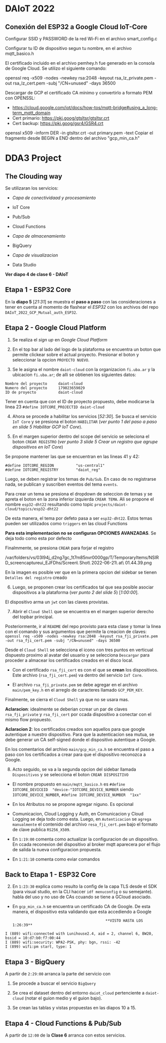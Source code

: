 # DAIoT 2022

## Conexión del ESP32 a Google Cloud IoT-Core

Configurar SSID y PASSWORD de la red Wi-Fi en el archivo smart_config.c

Configurar tu ID de dispositivo segun tu nombre, en el archivo mqtt_basico.h

El certificado incluido en el archivo pemhey.h fue generado en la consola de Google Cloud.
Se utilizo el siguiente comando:

openssl req -x509 -nodes -newkey rsa:2048 -keyout rsa_lz_private.pem -out rsa_lz_cert.pem -subj "/CN=unused" -days 36500 


Descargar de GCP el certificado CA mínimo y convertirlo a formato PEM con OPENSSL:
 * https://cloud.google.com/iot/docs/how-tos/mqtt-bridge#using_a_long-term_mqtt_domain
 * Cert primario: https://pki.goog/gtsltsr/gtsltsr.crt
 * Cert backup: https://pki.goog/gsr4/GSR4.crt
 
openssl x509 -inform DER -in gtsltsr.crt -out primary.pem -text
Copiar el fragmento desde BEGIN a END dentro del archivo "gcp_min_ca.h"


# DDA3 Project

## The Clouding way

Se utilizaran los servicios:

* *Capa de conectividaad y procesamiento*

- IoT Core

- Pub/Sub

- Cloud Functions


* *Capa de almacenamiento*

- BigQuery


* *Capa de visualizacion*

- Data Studio


**Ver diapo 4 de clase 6 - DAIoT**




## Etapa 1 - ESP32 Core

En la **diapo 5** [*21:31*] se muestra el **paso a paso** con las consideraciones a tener en cuenta al momento de flashear el *ESP32* con los archivos del repo `DAIoT_2022_GCP_Mutual_auth_ESP32`. 



## Etapa 2 - Google Cloud Platform

1. Se realiza el *sign up* en *Google Cloud Platform*

2. En el top bar al lado del logo de la plataforma se encuentra un boton que permite clickear sobre el actual proyecto. Presionar el boton y seleccionar la opcion `PROYECTO NUEVO`.

3. Se le asigna el nombre `daiot-cloud` con la organizacion `fi.uba.ar` y la ubicacion `fi.uba.ar`; de alli se obtienen los siguientes datos:

```
Nombre del proyecto     daiot-cloud
Numero del proyecto     179023659029
ID de proyecto          daiot-cloud
```

Tener en cuenta que con el ID de proyecto propuesto, debe modicarse la linea 23 `#define IOTCORE_PROJECTID daiot-cloud` 


4. Ahora se procede a habilitar los servicios [*52:30*]. Se busca el servicio `IoT Core` y se presiona el boton `HABILITAR` (*ver punto 1 del paso a paso en slide 5 Habilitar GCP IoT Core*). 

5. En el margen superior dentro del scope del servicio se seleciona el boton `CREAR REGISTRO` (*ver punto 3 slide 5 Crear un registro que agrupe dispositivos en IoT Core*)

Se propone mantener las que se encuentran en las lineas 41 y 42:

```
#define IOTCORE_REGION			"us-central1"
#define IOTCORE_REGISTRY		"daiot_reg"
```

Luego, se deben registrar los temas de `Pub/Sub`. En caso de no registrarse nada, se publican y suscriben eventos del tema `events`.

Para crear un tema se presiona el dropdown de seleccion de temas y se apreta el boton en la zona inferior izquierda `CREAR TEMA`. Ali se propone el nombre `esp32-dht22` resultando como topic `projects/daiot-cloud/topics/esp32-dht22`

De esta manera, el tema por defeto pasa a ser `esp32-dht22`. Estos temas pueden ser utilizados como `triggers` en las cloud Functions

**Para esta implementacion no se configuran OPCIONES AVANZADAS**. Se deja todo como esta por defecto

Finalmmente, se presiona `CREAR` para forjar el registro

/var/folders/vs/03l94j_d2ng7gc_1t7m85nvr0000gp/T/TemporaryItems/NSIRD_screencaptureui_EJFDhs/Screen\ Shot\ 2022-06-21\ at\ 01.44.39.png 

En la imagen es posible ver que en la primera opcion del sidebar se tienen `Detalles del registro` creado


6. Luego, se proponen crear los certificados tal que sea posible asociar dispositivos a la plataforma (*ver punto 2 del slide 5*) [*1:00:00*]. 

El dispositivo arma un `jwt` con las claves provistas.

7. Abrir el `Cloud Shell` que se encuentra en el margen superior derecho del topbar principal. 

Posteriormente, ir al `README` del repo provisto para esta clase y tomar la linea con el comando y sus argumentos que permite la creacion de claves: `openssl req -x509 -nodes -newkey rsa:2048 -keyout rsa_fji_private.pem -out rsa_fji_cert.pem -subj "/CN=unused" -days 36500`

Desde el `Cloud Shell` se selecciona el icono con tres puntos en verticual dispuesto proximo al avatar del usuario y se selecciona `Descargar` para proceder a almacear los certificados creados en el disco local.

* Con el certificado `rsa_fji_cert` es con el que se **crean** los dispositivos. Este archivo (`rsa_fji_cert.pem`) va dentro del servicio `IoT Core`.

* El archivo `rsa_fji_private.pem` se debe agregar en el archivo `main/pem_key.h` en el arreglo de caracteres llamado `GCP_PEM_KEY`.

Finalmente, se cierra el `Cloud Shell` ya que no se usara mas.

**Aclaracion**: idealmente se deberian ccrear un par de claves `rsa_fji_private` y `rsa_fji_cert` por ccada dispositivo a conectar con el mismo flow propuesto.

**Aclaracion 2**: los certificados creados son aquellos para que google autentique a nuestro dispositivo. Para que la autenticacion sea mutua, se debe generar un CA self-signed donde el dispositivo autentique a Google.

En los comentarios del archivo `main/gcp_min_ca.h` se encuentra el paso a paso con los certificados a crear para que el dispositivo reconozca a Google.





8. Acto seguido, se va a la segunda opcion del sidebar llamada `Dispositivos` y se selecciona el boton `CREAR DISPOSITIVO`

* El nombre propuesto en `main/mqtt_basico.h` es `#define IOTCORE_DEVICEID  "device-"IOTCORE_DEVICE_NUMBER` siendo `IOTCORE_DEVICE_NUMBER`, `#define IOTCORE_DEVICE_NUMBER	"1xx" `

* En los Atributos no se propone agregar niguno. Es opcional

* Comunicacion, Cloud Logging y Auth, en Comunicacion y Cloud Logging se deja todo como esta. Luego, en `Autenticacion` se `agrega manualmente` el contenido del archivo `resa_fji_cert.pem` bajo el formato de clave publica `RS256_X509`.

* En `1:19:00` comenta como actualizar la configuracion de un dispositivo. En ccada reconexion del dispositivo al broker mqtt aparecera por el flujo de salida la nueva configuracion propuesta.

* En `1:21:10` comenta como eviar comandos


## Back to Etapa 1 - ESP32 Core

2. En `1:23:30` explica como resulto la config de la capa TLS desde el SDK (para visual studio, en la CLI haccer `idf menuconfig` o su semejante). habla del uso y no uso de CAs ccuando se tiene a GCloud asociado.

* En `gcp_min_ca.h` se encuentra un certificado CA de Google. De esta manera, el dispositivo esta validando que esta accediendo a Google



                                                **VISTO HASTA LOS 1:26:39**



```
I (889) wifi:connected with Lunihouse2.4, aid = 2, channel 6, BW20, bssid = 10:d7:b0:f7:00:44
I (889) wifi:security: WPA2-PSK, phy: bgn, rssi: -42
I (899) wifi:pm start, type: 1
```

## Etapa 3 - BigQuery

A partir de `2:29:00` arranca la parte del servicio con 

1. Se procede a buscar el servicio `BigQuery`

2. Se crea el dataset dentro del entorno `daiot_cloud` pertenciente a `daiot-cloud` (notar el guion medio y el guion bajo). 

3. Se crean las tablas y vistas propuestas en las diapos 10 a 15.


## Etapa 4 - Cloud Functions & Pub/Sub

A partir de `12:00` de la **Clase 6** arranca con estos servicios.

































